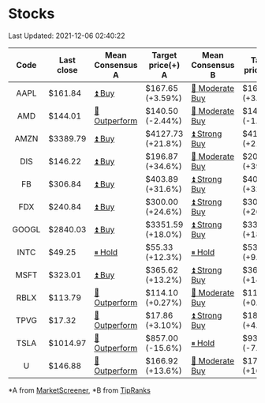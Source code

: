 # Stocks
Last Updated: 2021-12-06 02:40:22

|Code|Last close|Mean Consensus A|Target price(+) A|Mean Consensus B|Target price(+) B|
|:--:|-|-|-|-|-|
|AAPL|$161.84|[⏫ Buy](https://m.marketscreener.com/quote/stock/-4849/)|$167.65 (+3.59%)|[🔼 Moderate Buy](https://www.tipranks.com/stocks/aapl/forecast)|$168.00 (+3.81%)|
|AMD|$144.01|[🔼 Outperform](https://m.marketscreener.com/quote/stock/-19475876/)|$140.50 (-2.44%)|[🔼 Moderate Buy](https://www.tipranks.com/stocks/amd/forecast)|$141.95 (-1.43%)|
|AMZN|$3389.79|[⏫ Buy](https://m.marketscreener.com/quote/stock/-12864605/)|$4127.73 (+21.8%)|[⏫ Strong Buy](https://www.tipranks.com/stocks/amzn/forecast)|$4116.94 (+21.45%)|
|DIS|$146.22|[⏫ Buy](https://m.marketscreener.com/quote/stock/-4842/)|$196.87 (+34.6%)|[🔼 Moderate Buy](https://www.tipranks.com/stocks/dis/forecast)|$204.05 (+39.55%)|
|FB|$306.84|[⏫ Buy](https://m.marketscreener.com/quote/stock/-10547141/)|$403.89 (+31.6%)|[⏫ Strong Buy](https://www.tipranks.com/stocks/fb/forecast)|$406.31 (+32.42%)|
|FDX|$240.84|[⏫ Buy](https://m.marketscreener.com/quote/stock/-12585/)|$300.00 (+24.6%)|[⏫ Strong Buy](https://www.tipranks.com/stocks/fdx/forecast)|$305.60 (+26.89%)|
|GOOGL|$2840.03|[⏫ Buy](https://m.marketscreener.com/quote/stock/-24203373/)|$3351.59 (+18.0%)|[⏫ Strong Buy](https://www.tipranks.com/stocks/googl/forecast)|$3356.96 (+18.20%)|
|INTC|$49.25|[⏸ Hold](https://m.marketscreener.com/quote/stock/-4829/)|$55.33 (+12.3%)|[⏸ Hold](https://www.tipranks.com/stocks/intc/forecast)|$53.90 (+9.44%)|
|MSFT|$323.01|[⏫ Buy](https://m.marketscreener.com/quote/stock/-4835/)|$365.62 (+13.2%)|[⏫ Strong Buy](https://www.tipranks.com/stocks/msft/forecast)|$368.23 (+14.00%)|
|RBLX|$113.79|[🔼 Outperform](https://m.marketscreener.com/quote/stock/-117793644/)|$114.10 (+0.27%)|[🔼 Moderate Buy](https://www.tipranks.com/stocks/rblx/forecast)|$114.78 (+0.87%)|
|TPVG|$17.32|[🔼 Outperform](https://m.marketscreener.com/quote/stock/-15933327/)|$17.86 (+3.10%)|[⏫ Strong Buy](https://www.tipranks.com/stocks/tpvg/forecast)|$18.13 (+4.68%)|
|TSLA|$1014.97|[🔼 Outperform](https://m.marketscreener.com/quote/stock/-6344549/)|$857.00 (-15.6%)|[⏸ Hold](https://www.tipranks.com/stocks/tsla/forecast)|$938.52 (-7.53%)|
|U|$146.88|[🔼 Outperform](https://m.marketscreener.com/quote/stock/-112492634/)|$166.92 (+13.6%)|[🔼 Moderate Buy](https://www.tipranks.com/stocks/u/forecast)|$171.00 (+16.42%)|


*A from [MarketScreener](https://www.marketscreener.com), *B from [TipRanks](https://www.tipranks.com)
